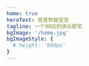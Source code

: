 ```yaml
---
home: true
heroText: 我是熊猫宝宝
tagline: 一个90后的快乐肥宅
bgImage: '/home.jpg'
bgImageStyle: {
  # height: '600px'
}
---
```

<script>
  if(document.querySelectorAll('.personal-info-wrapper .num h6').length){
    document.querySelectorAll('.personal-info-wrapper .num h6')[2].innerText = '文章'
    document.querySelectorAll('.personal-info-wrapper .num h6')[3].innerText = '标签'
  }
</script>

